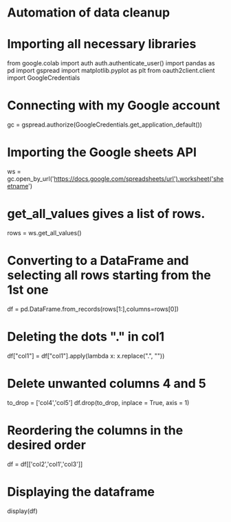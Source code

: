 # Automation of data cleanup

# Importing all necessary libraries
from google.colab import auth
auth.authenticate_user()
import pandas as pd
import gspread
import matplotlib.pyplot as plt
from oauth2client.client import GoogleCredentials

# Connecting with my Google account
gc = gspread.authorize(GoogleCredentials.get_application_default())

# Importing the Google sheets API
ws = gc.open_by_url('https://docs.google.com/spreadsheets/url').worksheet('sheetname')

# get_all_values gives a list of rows.
rows = ws.get_all_values()

# Converting to a DataFrame and selecting all rows starting from the 1st one
df = pd.DataFrame.from_records(rows[1:],columns=rows[0])

# Deleting the dots "." in col1
df["col1"] = df["col1"].apply(lambda x: x.replace(".", ""))

# Delete unwanted columns 4 and 5
to_drop = ['col4','col5']
df.drop(to_drop, inplace = True, axis = 1)

# Reordering the columns in the desired order
df = df[['col2','col1','col3']]

# Displaying the dataframe
display(df)
